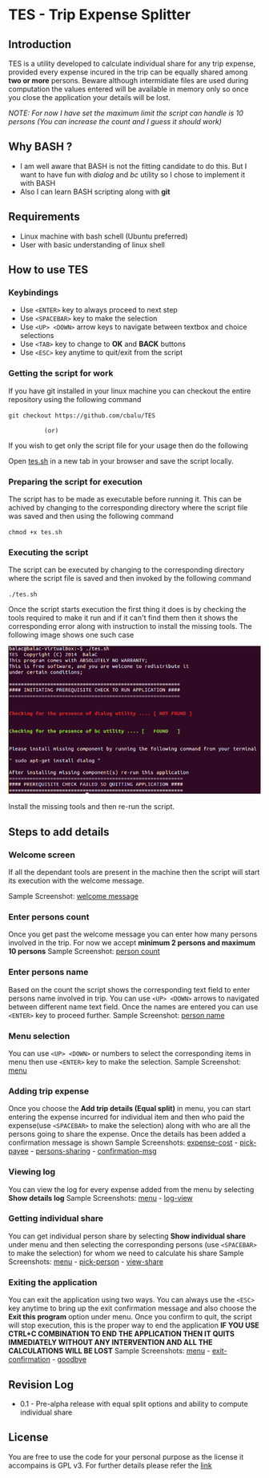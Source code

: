 # TES - Trip Expense Splitter

## Introduction
TES is a utility developed to calculate individual share for any trip expense, provided every expense incured in the trip can be equally shared among **two or more** persons. Beware although intermidiate files are used during computation the values entered will be available in memory only so once you close the application your details will be lost.

*NOTE: For now I have set the maximum limit the script can handle is 10 persons (You can increase the count and I guess it should work)*


## Why BASH ?

* I am well aware that BASH is not the fitting candidate to do this. But I want to have fun with *dialog* and *bc* utility so I chose to implement it with BASH
* Also I can learn BASH scripting along with **git**


## Requirements

* Linux machine with bash schell (Ubuntu preferred)
* User with basic understanding of linux shell


## How to use TES

### Keybindings

* Use `<ENTER>` key to always proceed to next step
* Use `<SPACEBAR>` key to make the selection
* Use `<UP> <DOWN>` arrow keys to navigate between textbox and choice selections
* Use `<TAB>` key to change to **OK** and **BACK** buttons
* Use `<ESC>` key anytime to quit/exit from the script

### Getting the script for work
If you have git installed in your linux machine you can checkout the entire repository using the following command

`git checkout https://github.com/cbalu/TES`


              (or)


If you wish to get only the script file for your usage then do the following

Open [tes.sh](https://raw.githubusercontent.com/cbalu/TES/master/tes.sh) in a new tab in your browser and save the script locally.

### Preparing the script for execution
The script has to be made as executable before running it. This can be achived by changing to the corresponding directory where the script file was saved and then using the following command

`chmod +x tes.sh`

### Executing the script
The script can be executed by changing to the corresponding directory where the script file is saved and then invoked by the following command

`./tes.sh`

Once the script starts execution the first thing it does is by checking the tools required to make it run and if it can't find them then it shows the corresponding error along with instruction to install the missing tools. The following image shows one such case

![alt text](https://raw.githubusercontent.com/cbalu/TES/master/screenshots/00-dependency_error.png "Sample error message")

Install the missing tools and then re-run the script.

## Steps to add details

### Welcome screen
If all the dependant tools are present in the machine then the script will start its execution with the welcome message. 

Sample Screenshot: [welcome message](https://raw.githubusercontent.com/cbalu/TES/master/screenshots/01-welcome_screen.png)

### Enter persons count
Once you get past the welcome message you can enter how many persons involved in the trip. For now we accept **minimum 2 persons and maximum 10 persons**
Sample Screenshot: [person count](https://raw.githubusercontent.com/cbalu/TES/master/screenshots/02-no_of_persons.png)

### Enter persons name
Based on the count the script shows the corresponding text field to enter persons name involved in trip. You can use `<UP> <DOWN>` arrows to navigated between different name text field. Once the names are entered you can use `<ENTER>` key to proceed further.
Sample Screenshot: [person name](https://raw.githubusercontent.com/cbalu/TES/master/screenshots/03-person_names.png)

### Menu selection
You can use `<UP> <DOWN>` or numbers to select the corresponding items in menu then use `<ENTER>` key to make the selection.
Sample Screenshot: [menu](https://raw.githubusercontent.com/cbalu/TES/master/screenshots/04-menu.png)

### Adding trip expense
Once you choose the **Add trip details (Equal split)**  in menu, you can start entering the expense incurred for individual item and then who paid the expense(use `<SPACEBAR>` to make the selection) along with who are all the persons going to share the expense. Once the details has been added a confirmation message is shown
Sample Screenshots: [expense-cost](https://raw.githubusercontent.com/cbalu/TES/master/screenshots/05-enter_expense.png) - [pick-payee](https://raw.githubusercontent.com/cbalu/TES/master/screenshots/06-pick_payee.png) - [persons-sharing](https://raw.githubusercontent.com/cbalu/TES/master/screenshots/07-share_persons.png) - [confirmation-msg](https://raw.githubusercontent.com/cbalu/TES/master/screenshots/08-details_added.png)

### Viewing log
You can view the log for every expense added from the menu by selecting **Show details log**
Sample Screenshots: [menu](https://raw.githubusercontent.com/cbalu/TES/master/screenshots/09-view_log.png) - [log-view](https://raw.githubusercontent.com/cbalu/TES/master/screenshots/10-log_view.png)

### Getting individual share
You can get individual person share by selecting **Show individual share** under menu and then selecting the corresponding persons (use `<SPACEBAR>` to make the selection) for whom we need to calculate his share
Sample Screenshots: [menu](https://raw.githubusercontent.com/cbalu/TES/master/screenshots/11-individual_share.png) - [pick-person](https://raw.githubusercontent.com/cbalu/TES/master/screenshots/12-pick_person_for_share.png) - [view-share](https://raw.githubusercontent.com/cbalu/TES/master/screenshots/13-share_view.png)

### Exiting the application
You can exit the application using two ways. You can always use the `<ESC>` key anytime to bring up the exit confirmation message and also choose the **Exit this program** option under menu. Once you confirm to quit, the script will stop execution, this is the proper way to end the application **IF YOU USE CTRL+C COMBINATION TO END THE APPLICATION THEN IT QUITS IMMEDIATELY WITHOUT ANY INTERVENTION AND ALL THE CALCULATIONS WILL BE LOST**
Sample Screenshots: [menu](https://raw.githubusercontent.com/cbalu/TES/master/screenshots/14-exit_option.png) - [exit-confirmation](https://raw.githubusercontent.com/cbalu/TES/master/screenshots/15-exit_confirmation.png) - [goodbye](https://raw.githubusercontent.com/cbalu/TES/master/screenshots/16-final_goodbye.png)

## Revision Log

* 0.1 - Pre-alpha release with equal split options and ability to compute individual share

## License

You are free to use the code for your personal purpose as the license it accompains is GPL v3. For further details please refer the [link](http://www.gnu.org/copyleft/gpl.html)
